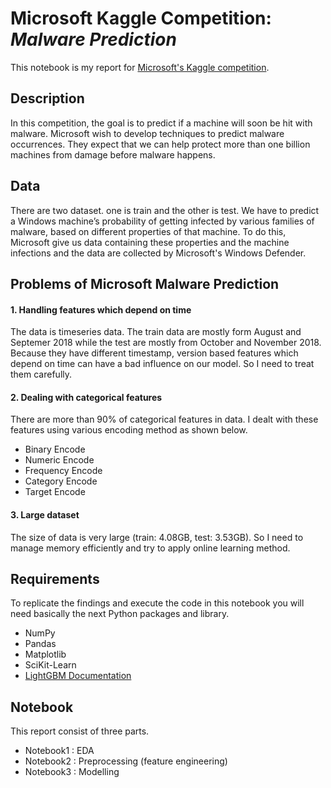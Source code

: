 # Microsoft Kaggle Competition: *Malware Prediction*

This notebook is my report for [Microsoft's Kaggle competition][competition].


[competition]: https://www.kaggle.com/c/microsoft-malware-prediction



## Description

In this competition, the goal is to predict if a machine will soon be hit with malware. Microsoft wish to develop techniques to predict malware occurrences. They expect that we can help protect more than one billion machines from damage before malware happens. 



## Data
There are two dataset. one is train and the other is test. We have to predict a Windows machine’s probability of getting infected by various families of malware, based on different properties of that machine. To do this, Microsoft give us data containing these properties and the machine infections and the data are collected by Microsoft's Windows Defender.


## Problems of Microsoft Malware Prediction 

#### 1. Handling features which depend on time
The data is timeseries data. The train data are mostly form August and Septemer 2018 while the test are mostly from October and November 2018. Because they have different timestamp, version based features which depend on time can have a bad influence on our model. So I need to treat them carefully.


#### 2. Dealing with categorical features
There are more than 90% of categorical features in data. I dealt with these features using various encoding method as shown below. 

   * Binary Encode 
   * Numeric Encode
   * Frequency Encode
   * Category Encode
   * Target Encode

#### 3. Large dataset
The size of data is very large (train: 4.08GB, test: 3.53GB). So I need to manage memory efficiently and try to apply online learning method. 



## Requirements

To replicate the findings and execute the code in this notebook you will need basically the next Python packages and library.

- NumPy
- Pandas
- Matplotlib
- SciKit-Learn
- [LightGBM Documentation](https://lightgbm.readthedocs.io/en/latest/Python-Intro.html) 

## Notebook

This report consist of three parts.

- Notebook1 : EDA
- Notebook2 : Preprocessing (feature engineering)
- Notebook3 : Modelling
